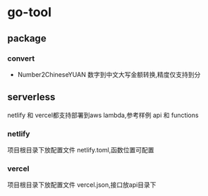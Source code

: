 # go-tool

## package

### convert

- Number2ChineseYUAN 数字到中文大写金额转换,精度仅支持到分

## serverless

netlify 和 vercel都支持部署到aws lambda,参考样例 api 和 functions

### netlify

项目根目录下放配置文件 netlify.toml,函数位置可配置

### vercel

项目根目录下放配置文件 vercel.json,接口放api目录下